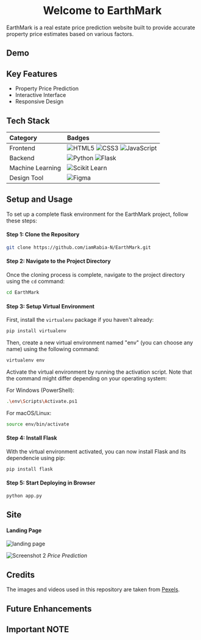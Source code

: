 <h1 align="center">Welcome to EarthMark</h1>

EarthMark is a real estate price prediction website built to provide accurate property price estimates based on various factors. 


## Demo

## Key Features
- Property Price Prediction
- Interactive Interface
- Responsive Design

## Tech Stack

| **Category**      | **Badges**                                                                                                                                                                   |
|:------------------|:----------------------------------------------------------------------------------------------------------------------------------------------------------------------------|
| Frontend          | ![HTML5](https://img.shields.io/badge/-HTML5-E34F26?style=for-the-badge&logo=html5&logoColor=white) ![CSS3](https://img.shields.io/badge/-CSS3-1572B6?style=for-the-badge&logo=css3&logoColor=white) ![JavaScript](https://img.shields.io/badge/-JavaScript-F7DF1E?style=for-the-badge&logo=javascript&logoColor=black) |
| Backend           | ![Python](https://img.shields.io/badge/-Python-3776AB?style=for-the-badge&logo=python&logoColor=white) ![Flask](https://img.shields.io/badge/-Flask-000000?style=for-the-badge&logo=flask&logoColor=white)                                    |
| Machine Learning | ![Scikit Learn](https://img.shields.io/badge/-Scikit%20Learn-F7931E?style=for-the-badge&logo=scikit-learn&logoColor=white)                                                                                                                |
| Design Tool      | ![Figma](https://img.shields.io/badge/-Figma-F24E1E?style=for-the-badge&logo=figma&logoColor=white)                                                                                                                |
                                                                                      


## Setup and Usage

To set up a complete flask environment for the EarthMark project, follow these steps:

#### Step 1: Clone the Repository

```bash
git clone https://github.com/iamRabia-N/EarthMark.git
```

#### Step 2: Navigate to the Project Directory

Once the cloning process is complete, navigate to the project directory using the `cd` command:

```bash
cd EarthMark
```

#### Step 3: Setup Virtual Environment

First, install the `virtualenv` package if you haven't already:

```bash
pip install virtualenv
```

Then, create a new virtual environment named "env" (you can choose any name) using the following command:

```bash
virtualenv env
```

Activate the virtual environment by running the activation script. Note that the command might differ depending on your operating system:

For Windows (PowerShell):

```bash
.\env\Scripts\Activate.ps1
```

For macOS/Linux:

```bash
source env/bin/activate
```

#### Step 4: Install Flask

With the virtual environment activated, you can now install Flask and its dependencie using pip:

```bash
pip install flask
```


#### Step 5: Start Deploying in Browser


```bash
python app.py
```






## Site

#### Landing Page
![landing page](https://github.com/iamRabia-N/EarthMark/assets/115794049/29ac9875-5112-4810-b83b-f20e1c45e5ba)


![Screenshot 2](screenshots/prediction.png)
*Price Prediction*

## Credits
The images and videos used in this repository are taken from [Pexels](https://www.pexels.com/). 

## Future Enhancements


## Important NOTE
